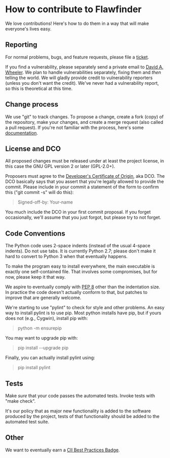 # How to contribute to Flawfinder

We love contributions!  Here's how to do them in a way that will
make everyone's lives easy.

## Reporting

For normal problems, bugs, and feature requests, please file a
[ticket](https://sourceforge.net/p/flawfinder/_list/tickets).

If you find a vulnerability, please separately send a private email to
[David A. Wheeler](https://www.dwheeler.com/contactme.html).
We plan to handle vulnerabilities separately, fixing them and *then*
telling the world.  We will gladly provide credit to vulnerability reporters
(unless you don't want the credit).  We've never had a vulnerability
report, so this is theoretical at this time.

## Change process

We use "git" to track changes.  To propose a change, create a fork
(copy) of the repository, make your changes, and create a
merge request (also called a pull request).
If you're not familiar with the process, here's some
[documentation](https://sourceforge.net/p/forge/documentation/Git/).

## License and DCO

All proposed changes must be released under at least the project license,
in this case the GNU GPL version 2 or later (GPL-2.0+).

Proposers must agree to the
[Developer's Certificate of Origin](https://developercertificate.org/),
aka DCO.
The DCO basically says that you assert that you're legally allowed to
provide the commit.  Please include in your commit a statement of the
form to confirm this ("git commit -s" will do this):

> Signed-off-by: Your-name <your-email-address>

You much include the DCO in your first commit proposal.
If you forget occasionally, we'll assume that you just forgot, but
please try to not forget.

## Code Conventions

The Python code uses 2-space indents (instead of the usual 4-space
indents). Do not use tabs.  It is currently Python 2.7; please don't
make it hard to convert to Python 3 when that eventually happens.

To make the program easy to install everywhere, the main executable
is exactly one self-contained file.  That involves some compromises,
but for now, please keep it that way.

We aspire to eventually comply with
[PEP 8](https://www.python.org/dev/peps/pep-0008/) other than the
indentation size.  In practice the code doesn't actually conform to that,
but patches to improve that are generally welcome.

We're starting to use "pylint" to check for style and other problems.
An easy way to install pylint is to use pip.
Most python installs have pip, but if yours does not
(e.g., Cygwin), install pip with:

> python -m ensurepip

You may want to upgrade pip with:

> pip install --upgrade pip

Finally, you can actually install pylint using:

> pip install pylint

## Tests

Make *sure* that your code passes the automated tests. Invoke tests with
"make check".

It's our policy that as major new functionality is added to the software
produced by the project, tests of that functionality should be added to
the automated test suite.

## Other

We want to eventually earn a
[CII Best Practices Badge](https://bestpractices.coreinfrastructure.org/projects/323).
